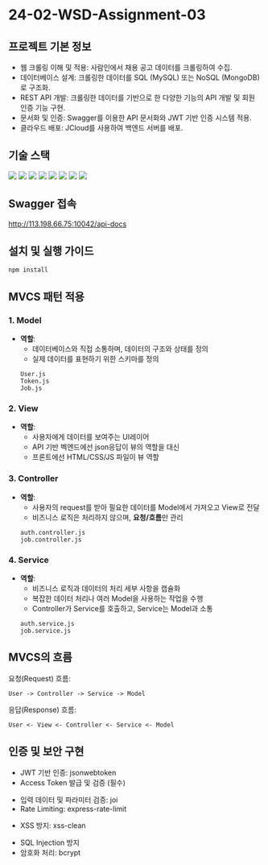 # 24-02-WSD-Assignment-03

## 프로젝트 기본 정보
- 웹 크롤링 이해 및 적용: 사람인에서 채용 공고 데이터를 크롤링하여 수집.
- 데이터베이스 설계: 크롤링한 데이터를 SQL (MySQL) 또는 NoSQL (MongoDB)로 구조화.
- REST API 개발: 크롤링한 데이터를 기반으로 한 다양한 기능의 API 개발 및 회원 인증 기능 구현.
- 문서화 및 인증: Swagger를 이용한 API 문서화와 JWT 기반 인증 시스템 적용.
- 클라우드 배포: JCloud를 사용하여 백엔드 서버를 배포.

## 기술 스택
<img src="https://img.shields.io/badge/Node.js-339933?style=for-the-badge&logo=Node.js&logoColor=white">

<img src="https://img.shields.io/badge/Express.js-000000?style=for-the-badge&logo=Express&logoColor=white">

<img src="https://img.shields.io/badge/mongoDB-47A248?style=for-the-badge&logo=MongoDB&logoColor=white">

<img src="https://img.shields.io/badge/JWT-000000?style=for-the-badge&logo=JSONWebTokens&logoColor=white">

<img src="https://img.shields.io/badge/Swagger-85EA2D?style=for-the-badge&logo=Swagger&logoColor=black">

<img src="https://img.shields.io/badge/Git-F05032?style=for-the-badge&logo=Git&logoColor=white">

<img src="https://img.shields.io/badge/Python-3776AB?style=for-the-badge&logo=Python&logoColor=white">

<img src="https://img.shields.io/badge/jcloud-ed1944?style=for-the-badge&logo=Openstack&logoColor=white">



## Swagger 접속
http://113.198.66.75:10042/api-docs

## 설치 및 실행 가이드
~~~
npm install
~~~

## MVCS 패턴 적용
### 1. Model
-   **역할**:
    - 데이터베이스와 직접 소통하며, 데이터의 구조와 상태를 정의
    - 실제 데이터를 표현하기 위한 스키마를 정의
    ```
    User.js
    Token.js
    Job.js
    ```
### 2. View
- **역할**:
    - 사용자에게 데이터를 보여주는 UI레이어
    - API 기반 벡엔드에선 json응답이 뷰의 역할을 대신
    - 프론트에선 HTML/CSS/JS 파일이 뷰 역할
### 3. Controller
- **역할**:
    - 사용자의 request를 받아 필요한 데이터를 Model에서 가져오고 View로 전달
    - 비즈니스 로직은 처리하지 않으며, **요청/흐름**만 관리
    ```
    auth.controller.js
    job.controller.js
    ```
### 4. Service
- **역할**:
    - 비즈니스 로직과 데이터의 처리 세부 사항을 캡슐화
    - 복잡한 데이터 처리나 여러 Model을 사용하는 작업을 수행
    - Controller가 Service를 호출하고, Service는 Model과 소통
    ```
    auth.service.js
    job.service.js
    ```
## MVCS의 흐름
요청(Request) 흐름:
```
User -> Controller -> Service -> Model
```
응답(Response) 흐름:
```
User <- View <- Controller <- Service <- Model
```


## 인증 및 보안 구현
- JWT 기반 인증: jsonwebtoken
- Access Token 발급 및 검증 (필수)
<!-- Refresh Token 구현 (가산점) -->
<!-- 토큰 갱신 메커니즘 (필수) -->
<!-- 토큰 블랙리스트 관리 (Optional) -->
<!-- 보안 미들웨어 구현 -->
<!-- 인증 미들웨어 -->
<!-- 권한 검사 미들웨어 -->
- 입력 데이터 및 파라미터 검증: joi
- Rate Limiting: express-rate-limit
<!-- 보안 강화 (Optional) -->
- XSS 방지: xss-clean
<!-- CSRF 보호 -->
- SQL Injection 방지
- 암호화 처리: bcrypt
